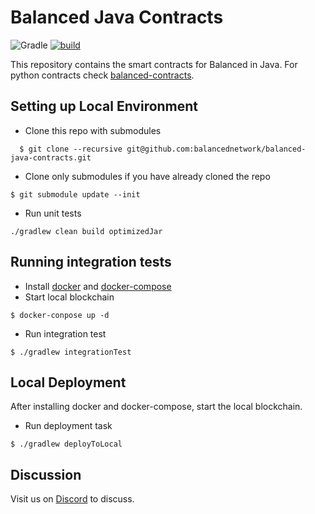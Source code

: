 # Balanced Java Contracts

![Gradle](https://img.shields.io/badge/gradle-7.3.3-blue)
[![build](https://github.com/balancednetwork/balanced-java-contracts/actions/workflows/pr-test.yml/badge.svg?branch=main)](https://github.com/balancednetwork/balanced-java-contracts/actions/workflows/pr-test.yml)

This repository contains the smart contracts for Balanced in Java. For python contracts check [balanced-contracts](
https://github.com/balancednetwork/balanced-contracts). 

## Setting up Local Environment

- Clone this repo with submodules

```shell
  $ git clone --recursive git@github.com:balancednetwork/balanced-java-contracts.git
```

- Clone only submodules if you have already cloned the repo

```shell
$ git submodule update --init
```

- Run unit tests

```shell
./gradlew clean build optimizedJar
```

## Running integration tests

- Install [docker](https://docs.docker.com/engine/install/) and [docker-compose](https://docs.docker.com/compose/install/)
- Start local blockchain
```shell
$ docker-conpose up -d
```
- Run integration test
```shell
$ ./gradlew integrationTest
```

## Local Deployment

After installing docker and docker-compose, start the local blockchain.

- Run deployment task
```shell
$ ./gradlew deployToLocal
```

## Discussion

Visit us on [Discord](https://discord.gg/5EzEtP4XQE) to discuss.